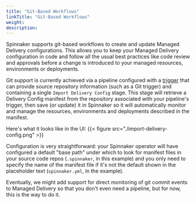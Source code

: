 ```yaml
---
title: "Git-Based Workflows"
linkTitle: "Git-Based Workflows"
weight: 
description: 
---
```




Spinnaker supports git-based workflows to create and update Managed Delivery configurations.
This allows you to keep your Managed Delivery configuration in code and follow all the usual
best practices like code review and approvals before a change is introduced to your managed
resources, environments or deployments.
 
Git support is currently achieved via a pipeline configured with a 
[trigger](/docs/v1/guides/user/pipeline/triggers/) that can provide source repository
information (such as a Git trigger) and containing a single `Import Delivery Config` stage.
This stage will retrieve a Delivery Config manifest from the repository associated with your
pipeline's trigger, then save (or update) it in Spinnaker so it will automatically monitor
and manage the resources, environments and deployments described in the manifest.

Here's what it looks like in the UI:
{{< figure src="./import-delivery-config.png" >}}

Configuration is very straightforward: your Spinnaker operator will have configured a default
"base path" under which to look for manifest files in your source code repos (`.spinnaker`,
in this example) and you only need to specify the name of the manifest file if it's not the
default shown in the placeholder text (`spinnaker.yml`, in the example).

Eventually, we might add support for direct monitoring of git commit events to Managed Delivery
so that you don't even need a pipeline, but for now, this is the way to do it.

